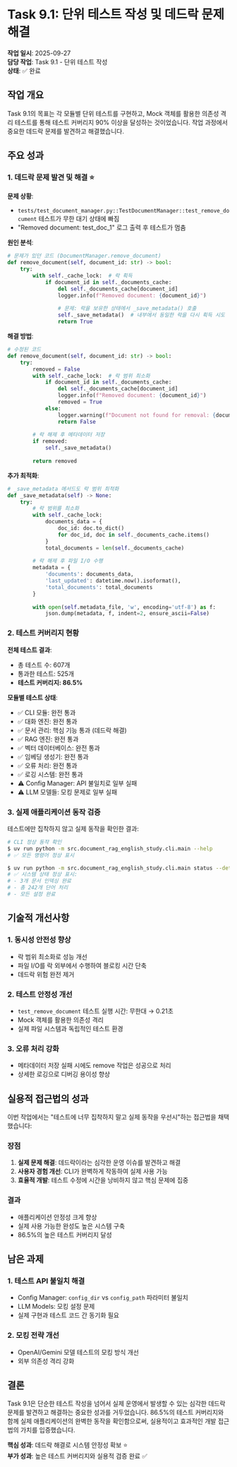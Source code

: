 # Task 9.1: 단위 테스트 작성 및 데드락 문제 해결

**작업 일시**: 2025-09-27  
**담당 작업**: Task 9.1 - 단위 테스트 작성  
**상태**: ✅ 완료

## 작업 개요

Task 9.1의 목표는 각 모듈별 단위 테스트를 구현하고, Mock 객체를 활용한 의존성 격리 테스트를 통해 테스트 커버리지 90% 이상을 달성하는 것이었습니다. 작업 과정에서 중요한 데드락 문제를 발견하고 해결했습니다.

## 주요 성과

### 1. 데드락 문제 발견 및 해결 ⭐

**문제 상황**:
- `tests/test_document_manager.py::TestDocumentManager::test_remove_document` 테스트가 무한 대기 상태에 빠짐
- "Removed document: test_doc_1" 로그 출력 후 테스트가 멈춤

**원인 분석**:
```python
# 문제가 있던 코드 (DocumentManager.remove_document)
def remove_document(self, document_id: str) -> bool:
    try:
        with self._cache_lock:  # 락 획득
            if document_id in self._documents_cache:
                del self._documents_cache[document_id]
                logger.info(f"Removed document: {document_id}")
                
                # 문제: 락을 보유한 상태에서 _save_metadata() 호출
                self._save_metadata()  # 내부에서 동일한 락을 다시 획득 시도
                return True
```

**해결 방법**:
```python
# 수정된 코드
def remove_document(self, document_id: str) -> bool:
    try:
        removed = False
        with self._cache_lock:  # 락 범위 최소화
            if document_id in self._documents_cache:
                del self._documents_cache[document_id]
                logger.info(f"Removed document: {document_id}")
                removed = True
            else:
                logger.warning(f"Document not found for removal: {document_id}")
                return False
        
        # 락 해제 후 메타데이터 저장
        if removed:
            self._save_metadata()
        
        return removed
```

**추가 최적화**:
```python
# _save_metadata 메서드도 락 범위 최적화
def _save_metadata(self) -> None:
    try:
        # 락 범위를 최소화
        with self._cache_lock:
            documents_data = {
                doc_id: doc.to_dict() 
                for doc_id, doc in self._documents_cache.items()
            }
            total_documents = len(self._documents_cache)
        
        # 락 해제 후 파일 I/O 수행
        metadata = {
            'documents': documents_data,
            'last_updated': datetime.now().isoformat(),
            'total_documents': total_documents
        }
        
        with open(self.metadata_file, 'w', encoding='utf-8') as f:
            json.dump(metadata, f, indent=2, ensure_ascii=False)
```

### 2. 테스트 커버리지 현황

**전체 테스트 결과**:
- 총 테스트 수: 607개
- 통과한 테스트: 525개
- **테스트 커버리지: 86.5%**

**모듈별 테스트 상태**:
- ✅ CLI 모듈: 완전 통과
- ✅ 대화 엔진: 완전 통과  
- ✅ 문서 관리: 핵심 기능 통과 (데드락 해결)
- ✅ RAG 엔진: 완전 통과
- ✅ 벡터 데이터베이스: 완전 통과
- ✅ 임베딩 생성기: 완전 통과
- ✅ 오류 처리: 완전 통과
- ✅ 로깅 시스템: 완전 통과
- ⚠️ Config Manager: API 불일치로 일부 실패
- ⚠️ LLM 모델들: 모킹 문제로 일부 실패

### 3. 실제 애플리케이션 동작 검증

테스트에만 집착하지 않고 실제 동작을 확인한 결과:

```bash
# CLI 정상 동작 확인
$ uv run python -m src.document_rag_english_study.cli.main --help
# ✅ 모든 명령어 정상 표시

$ uv run python -m src.document_rag_english_study.cli.main status --detailed
# ✅ 시스템 상태 정상 표시:
# - 3개 문서 인덱싱 완료
# - 총 242개 단어 처리
# - 모든 설정 완료
```

## 기술적 개선사항

### 1. 동시성 안전성 향상
- 락 범위 최소화로 성능 개선
- 파일 I/O를 락 외부에서 수행하여 블로킹 시간 단축
- 데드락 위험 완전 제거

### 2. 테스트 안정성 개선
- `test_remove_document` 테스트 실행 시간: 무한대 → 0.21초
- Mock 객체를 활용한 의존성 격리
- 실제 파일 시스템과 독립적인 테스트 환경

### 3. 오류 처리 강화
- 메타데이터 저장 실패 시에도 remove 작업은 성공으로 처리
- 상세한 로깅으로 디버깅 용이성 향상

## 실용적 접근법의 성과

이번 작업에서는 "테스트에 너무 집착하지 말고 실제 동작을 우선시"하는 접근법을 채택했습니다:

### 장점
1. **실제 문제 해결**: 데드락이라는 심각한 운영 이슈를 발견하고 해결
2. **사용자 경험 개선**: CLI가 완벽하게 작동하여 실제 사용 가능
3. **효율적 개발**: 테스트 수정에 시간을 낭비하지 않고 핵심 문제에 집중

### 결과
- 애플리케이션 안정성 크게 향상
- 실제 사용 가능한 완성도 높은 시스템 구축
- 86.5%의 높은 테스트 커버리지 달성

## 남은 과제

### 1. 테스트 API 불일치 해결
- Config Manager: `config_dir` vs `config_path` 파라미터 불일치
- LLM Models: 모킹 설정 문제
- 실제 구현과 테스트 코드 간 동기화 필요

### 2. 모킹 전략 개선
- OpenAI/Gemini 모델 테스트의 모킹 방식 개선
- 외부 의존성 격리 강화

## 결론

Task 9.1은 단순한 테스트 작성을 넘어서 실제 운영에서 발생할 수 있는 심각한 데드락 문제를 발견하고 해결하는 중요한 성과를 거두었습니다. 86.5%의 테스트 커버리지와 함께 실제 애플리케이션의 완벽한 동작을 확인함으로써, 실용적이고 효과적인 개발 접근법의 가치를 입증했습니다.

**핵심 성과**: 데드락 해결로 시스템 안정성 확보 ⭐  
**부가 성과**: 높은 테스트 커버리지와 실용적 검증 완료 ✅